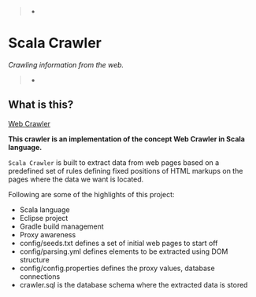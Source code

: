 > -
# Scala Crawler
*Crawling information from the web.*
>
> -

## What is this?
[Web Crawler](http://en.wikipedia.org/wiki/Web_crawler)

**This crawler is an implementation of the concept Web Crawler in Scala language.**

`Scala Crawler` is built to extract data from web pages based on a predefined set of rules defining fixed positions of HTML markups on the pages where the data we want is located.

Following are some of the highlights of this project:
- Scala language
- Eclipse project
- Gradle build management
- Proxy awareness
- config/seeds.txt defines a set of initial web pages to start off
- config/parsing.yml defines elements to be extracted using DOM structure
- config/config.properties defines the proxy values, database connections
- crawler.sql is the database schema where the extracted data is stored